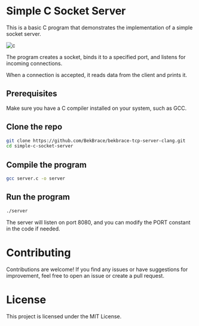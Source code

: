 # Simple C Socket Server

This is a basic C program that demonstrates the implementation of a simple socket server. 

![c](https://github.com/BekBrace/bekbrace-tcp-server-clang/assets/60483846/b6fd99bf-c987-4b3d-b064-5e26cb80b188)

The program creates a socket, binds it to a specified port, and listens for incoming connections. 

When a connection is accepted, it reads data from the client and prints it.

## Prerequisites

Make sure you have a C compiler installed on your system, such as GCC.

## Clone the repo
```bash
git clone https://github.com/BekBrace/bekbrace-tcp-server-clang.git
cd simple-c-socket-server
```

## Compile the program
```bash
gcc server.c -o server
```

## Run the program
```bash
./server
```

The server will listen on port 8080, and you can modify the PORT constant in the code if needed.

# Contributing
Contributions are welcome! If you find any issues or have suggestions for improvement, feel free to open an issue or create a pull request.

# License
This project is licensed under the MIT License.
